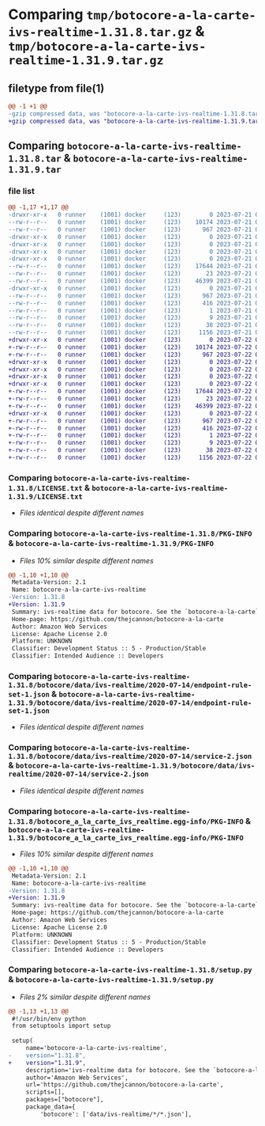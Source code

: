 # Comparing `tmp/botocore-a-la-carte-ivs-realtime-1.31.8.tar.gz` & `tmp/botocore-a-la-carte-ivs-realtime-1.31.9.tar.gz`

## filetype from file(1)

```diff
@@ -1 +1 @@
-gzip compressed data, was "botocore-a-la-carte-ivs-realtime-1.31.8.tar", last modified: Fri Jul 21 01:21:33 2023, max compression
+gzip compressed data, was "botocore-a-la-carte-ivs-realtime-1.31.9.tar", last modified: Sat Jul 22 01:20:35 2023, max compression
```

## Comparing `botocore-a-la-carte-ivs-realtime-1.31.8.tar` & `botocore-a-la-carte-ivs-realtime-1.31.9.tar`

### file list

```diff
@@ -1,17 +1,17 @@
-drwxr-xr-x   0 runner    (1001) docker     (123)        0 2023-07-21 01:21:33.351140 botocore-a-la-carte-ivs-realtime-1.31.8/
--rw-r--r--   0 runner    (1001) docker     (123)    10174 2023-07-21 01:21:33.000000 botocore-a-la-carte-ivs-realtime-1.31.8/LICENSE.txt
--rw-r--r--   0 runner    (1001) docker     (123)      967 2023-07-21 01:21:33.351140 botocore-a-la-carte-ivs-realtime-1.31.8/PKG-INFO
-drwxr-xr-x   0 runner    (1001) docker     (123)        0 2023-07-21 01:21:33.351140 botocore-a-la-carte-ivs-realtime-1.31.8/botocore/
-drwxr-xr-x   0 runner    (1001) docker     (123)        0 2023-07-21 01:21:33.351140 botocore-a-la-carte-ivs-realtime-1.31.8/botocore/data/
-drwxr-xr-x   0 runner    (1001) docker     (123)        0 2023-07-21 01:21:33.351140 botocore-a-la-carte-ivs-realtime-1.31.8/botocore/data/ivs-realtime/
-drwxr-xr-x   0 runner    (1001) docker     (123)        0 2023-07-21 01:21:33.351140 botocore-a-la-carte-ivs-realtime-1.31.8/botocore/data/ivs-realtime/2020-07-14/
--rw-r--r--   0 runner    (1001) docker     (123)    17644 2023-07-21 01:21:06.000000 botocore-a-la-carte-ivs-realtime-1.31.8/botocore/data/ivs-realtime/2020-07-14/endpoint-rule-set-1.json
--rw-r--r--   0 runner    (1001) docker     (123)       23 2023-07-21 01:21:06.000000 botocore-a-la-carte-ivs-realtime-1.31.8/botocore/data/ivs-realtime/2020-07-14/paginators-1.json
--rw-r--r--   0 runner    (1001) docker     (123)    46399 2023-07-21 01:21:06.000000 botocore-a-la-carte-ivs-realtime-1.31.8/botocore/data/ivs-realtime/2020-07-14/service-2.json
-drwxr-xr-x   0 runner    (1001) docker     (123)        0 2023-07-21 01:21:33.351140 botocore-a-la-carte-ivs-realtime-1.31.8/botocore_a_la_carte_ivs_realtime.egg-info/
--rw-r--r--   0 runner    (1001) docker     (123)      967 2023-07-21 01:21:33.000000 botocore-a-la-carte-ivs-realtime-1.31.8/botocore_a_la_carte_ivs_realtime.egg-info/PKG-INFO
--rw-r--r--   0 runner    (1001) docker     (123)      416 2023-07-21 01:21:33.000000 botocore-a-la-carte-ivs-realtime-1.31.8/botocore_a_la_carte_ivs_realtime.egg-info/SOURCES.txt
--rw-r--r--   0 runner    (1001) docker     (123)        1 2023-07-21 01:21:33.000000 botocore-a-la-carte-ivs-realtime-1.31.8/botocore_a_la_carte_ivs_realtime.egg-info/dependency_links.txt
--rw-r--r--   0 runner    (1001) docker     (123)        9 2023-07-21 01:21:33.000000 botocore-a-la-carte-ivs-realtime-1.31.8/botocore_a_la_carte_ivs_realtime.egg-info/top_level.txt
--rw-r--r--   0 runner    (1001) docker     (123)       38 2023-07-21 01:21:33.351140 botocore-a-la-carte-ivs-realtime-1.31.8/setup.cfg
--rw-r--r--   0 runner    (1001) docker     (123)     1156 2023-07-21 01:21:33.000000 botocore-a-la-carte-ivs-realtime-1.31.8/setup.py
+drwxr-xr-x   0 runner    (1001) docker     (123)        0 2023-07-22 01:20:35.469081 botocore-a-la-carte-ivs-realtime-1.31.9/
+-rw-r--r--   0 runner    (1001) docker     (123)    10174 2023-07-22 01:20:35.000000 botocore-a-la-carte-ivs-realtime-1.31.9/LICENSE.txt
+-rw-r--r--   0 runner    (1001) docker     (123)      967 2023-07-22 01:20:35.469081 botocore-a-la-carte-ivs-realtime-1.31.9/PKG-INFO
+drwxr-xr-x   0 runner    (1001) docker     (123)        0 2023-07-22 01:20:35.469081 botocore-a-la-carte-ivs-realtime-1.31.9/botocore/
+drwxr-xr-x   0 runner    (1001) docker     (123)        0 2023-07-22 01:20:35.469081 botocore-a-la-carte-ivs-realtime-1.31.9/botocore/data/
+drwxr-xr-x   0 runner    (1001) docker     (123)        0 2023-07-22 01:20:35.469081 botocore-a-la-carte-ivs-realtime-1.31.9/botocore/data/ivs-realtime/
+drwxr-xr-x   0 runner    (1001) docker     (123)        0 2023-07-22 01:20:35.469081 botocore-a-la-carte-ivs-realtime-1.31.9/botocore/data/ivs-realtime/2020-07-14/
+-rw-r--r--   0 runner    (1001) docker     (123)    17644 2023-07-22 01:20:09.000000 botocore-a-la-carte-ivs-realtime-1.31.9/botocore/data/ivs-realtime/2020-07-14/endpoint-rule-set-1.json
+-rw-r--r--   0 runner    (1001) docker     (123)       23 2023-07-22 01:20:09.000000 botocore-a-la-carte-ivs-realtime-1.31.9/botocore/data/ivs-realtime/2020-07-14/paginators-1.json
+-rw-r--r--   0 runner    (1001) docker     (123)    46399 2023-07-22 01:20:09.000000 botocore-a-la-carte-ivs-realtime-1.31.9/botocore/data/ivs-realtime/2020-07-14/service-2.json
+drwxr-xr-x   0 runner    (1001) docker     (123)        0 2023-07-22 01:20:35.469081 botocore-a-la-carte-ivs-realtime-1.31.9/botocore_a_la_carte_ivs_realtime.egg-info/
+-rw-r--r--   0 runner    (1001) docker     (123)      967 2023-07-22 01:20:35.000000 botocore-a-la-carte-ivs-realtime-1.31.9/botocore_a_la_carte_ivs_realtime.egg-info/PKG-INFO
+-rw-r--r--   0 runner    (1001) docker     (123)      416 2023-07-22 01:20:35.000000 botocore-a-la-carte-ivs-realtime-1.31.9/botocore_a_la_carte_ivs_realtime.egg-info/SOURCES.txt
+-rw-r--r--   0 runner    (1001) docker     (123)        1 2023-07-22 01:20:35.000000 botocore-a-la-carte-ivs-realtime-1.31.9/botocore_a_la_carte_ivs_realtime.egg-info/dependency_links.txt
+-rw-r--r--   0 runner    (1001) docker     (123)        9 2023-07-22 01:20:35.000000 botocore-a-la-carte-ivs-realtime-1.31.9/botocore_a_la_carte_ivs_realtime.egg-info/top_level.txt
+-rw-r--r--   0 runner    (1001) docker     (123)       38 2023-07-22 01:20:35.469081 botocore-a-la-carte-ivs-realtime-1.31.9/setup.cfg
+-rw-r--r--   0 runner    (1001) docker     (123)     1156 2023-07-22 01:20:35.000000 botocore-a-la-carte-ivs-realtime-1.31.9/setup.py
```

### Comparing `botocore-a-la-carte-ivs-realtime-1.31.8/LICENSE.txt` & `botocore-a-la-carte-ivs-realtime-1.31.9/LICENSE.txt`

 * *Files identical despite different names*

### Comparing `botocore-a-la-carte-ivs-realtime-1.31.8/PKG-INFO` & `botocore-a-la-carte-ivs-realtime-1.31.9/PKG-INFO`

 * *Files 10% similar despite different names*

```diff
@@ -1,10 +1,10 @@
 Metadata-Version: 2.1
 Name: botocore-a-la-carte-ivs-realtime
-Version: 1.31.8
+Version: 1.31.9
 Summary: ivs-realtime data for botocore. See the `botocore-a-la-carte` package for more info.
 Home-page: https://github.com/thejcannon/botocore-a-la-carte
 Author: Amazon Web Services
 License: Apache License 2.0
 Platform: UNKNOWN
 Classifier: Development Status :: 5 - Production/Stable
 Classifier: Intended Audience :: Developers
```

### Comparing `botocore-a-la-carte-ivs-realtime-1.31.8/botocore/data/ivs-realtime/2020-07-14/endpoint-rule-set-1.json` & `botocore-a-la-carte-ivs-realtime-1.31.9/botocore/data/ivs-realtime/2020-07-14/endpoint-rule-set-1.json`

 * *Files identical despite different names*

### Comparing `botocore-a-la-carte-ivs-realtime-1.31.8/botocore/data/ivs-realtime/2020-07-14/service-2.json` & `botocore-a-la-carte-ivs-realtime-1.31.9/botocore/data/ivs-realtime/2020-07-14/service-2.json`

 * *Files identical despite different names*

### Comparing `botocore-a-la-carte-ivs-realtime-1.31.8/botocore_a_la_carte_ivs_realtime.egg-info/PKG-INFO` & `botocore-a-la-carte-ivs-realtime-1.31.9/botocore_a_la_carte_ivs_realtime.egg-info/PKG-INFO`

 * *Files 10% similar despite different names*

```diff
@@ -1,10 +1,10 @@
 Metadata-Version: 2.1
 Name: botocore-a-la-carte-ivs-realtime
-Version: 1.31.8
+Version: 1.31.9
 Summary: ivs-realtime data for botocore. See the `botocore-a-la-carte` package for more info.
 Home-page: https://github.com/thejcannon/botocore-a-la-carte
 Author: Amazon Web Services
 License: Apache License 2.0
 Platform: UNKNOWN
 Classifier: Development Status :: 5 - Production/Stable
 Classifier: Intended Audience :: Developers
```

### Comparing `botocore-a-la-carte-ivs-realtime-1.31.8/setup.py` & `botocore-a-la-carte-ivs-realtime-1.31.9/setup.py`

 * *Files 2% similar despite different names*

```diff
@@ -1,13 +1,13 @@
 #!/usr/bin/env python
 from setuptools import setup
 
 setup(
     name='botocore-a-la-carte-ivs-realtime',
-    version="1.31.8",
+    version="1.31.9",
     description='ivs-realtime data for botocore. See the `botocore-a-la-carte` package for more info.',
     author='Amazon Web Services',
     url='https://github.com/thejcannon/botocore-a-la-carte',
     scripts=[],
     packages=["botocore"],
     package_data={
         'botocore': ['data/ivs-realtime/*/*.json'],
```

